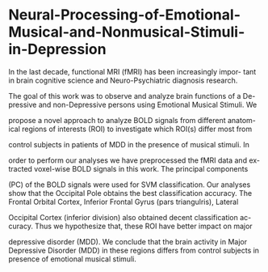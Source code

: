 # Neural-Processing-of-Emotional-Musical-and-Nonmusical-Stimuli-in-Depression


In the last decade, functional MRI (fMRI) has been increasingly impor-
tant in brain cognitive science and Neuro-Psychiatric diagnosis research.

The goal of this work was to observe and analyze brain functions of a De-
pressive and non-Depressive persons using Emotional Musical Stimuli. We

propose a novel approach to analyze BOLD signals from different anatom-
ical regions of interests (ROI) to investigate which ROI(s) differ most from

control subjects in patients of MDD in the presence of musical stimuli. In

order to perform our analyses we have preprocessed the fMRI data and ex-
tracted voxel-wise BOLD signals in this work. The principal components

(PC) of the BOLD signals were used for SVM classification. Our analyses
show that the Occipital Pole obtains the best classification accuracy. The
Frontal Orbital Cortex, Inferior Frontal Gyrus (pars triangulris), Lateral

Occipital Cortex (inferior division) also obtained decent classification ac-
curacy. Thus we hypothesize that, these ROI have better impact on major

depressive disorder (MDD). We conclude that the brain activity in Major
Depressive Disorder (MDD) in these regions differs from control subjects
in presence of emotional musical stimuli.
